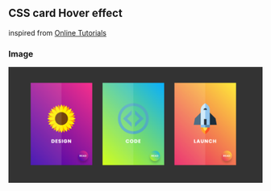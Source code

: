 ## CSS card Hover effect

inspired from [Online Tutorials](https://www.youtube.com/watch?v=KFmEjQCyfMw)

### Image
![Image](card.png)

